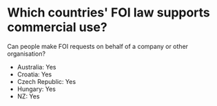# Which countries' FOI law supports commercial use?

Can people make FOI requests on behalf of a company or other organisation?

- Australia: Yes
- Croatia: Yes
- Czech Republic: Yes
- Hungary: Yes
- NZ: Yes
